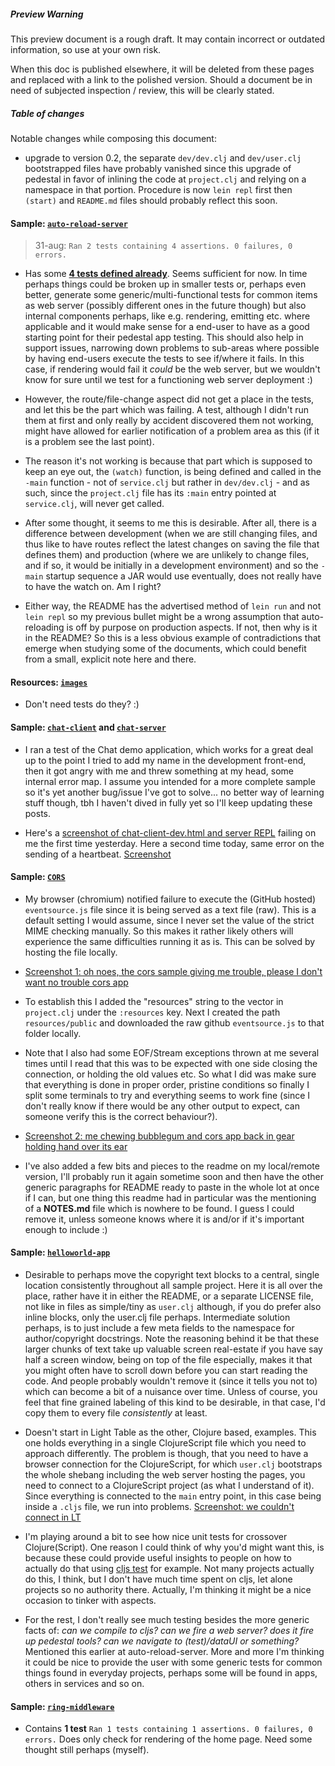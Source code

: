 ##### Preview Warning

This preview document is a rough draft. It may contain incorrect or outdated information, so use at your own risk.

When this doc is published elsewhere, it will be deleted from these pages and replaced with a link to the polished version. Should a document be in need of subjected inspection / review, this will be clearly stated.

##### Table of changes

Notable changes while composing this document:
* upgrade to version 0.2, the separate `dev/dev.clj` and `dev/user.clj` bootstrapped files have probably vanished since this upgrade of pedestal in favor of inlining the code at `project.clj` and relying on a namespace in that portion. Procedure is now `lein repl` first then `(start)` and `README.md` files should probably reflect this soon.

#### Sample: [`auto-reload-server`](https://github.com/pedestal/samples/tree/master/auto-reload-server)
> 31-aug: `Ran 2 tests containing 4 assertions. 0 failures, 0 errors.`

* Has some [**4 tests defined already**](https://github.com/pedestal/samples/tree/master/auto-reload-server/test). Seems sufficient for now. In time perhaps things could be broken up in smaller tests or, perhaps even better, generate some generic/multi-functional tests for common items as web server (possibly different ones in the future though) but also internal components perhaps, like e.g. rendering, emitting etc. where applicable and it would make sense for a end-user to have as a good starting point for their pedestal app testing. This should also help in support issues, narrowing down problems to sub-areas where possible by having end-users execute the tests to see if/where it fails. In this case, if rendering would fail it *could* be the web server, but we wouldn't know for sure until we test for a functioning web server deployment :)

* However, the route/file-change aspect did not get a place in the tests, and let this be the part which was failing. A test, although I didn't run them at first and only really by accident discovered them not working, might have allowed for earlier notification of a problem area as this (if it is a problem see the last point).

* The reason it's not working is because that part which is supposed to keep an eye out, the `(watch)` function, is being  defined and called in the `-main` function - not of `service.clj` but rather in `dev/dev.clj` - and as such, since the `project.clj` file has its `:main` entry pointed at `service.clj`, will never get called.

* After some thought, it seems to me this is desirable. After all, there is a difference between development (when we are still changing files, and thus like to have routes reflect the latest changes on saving the file that defines them) and production (where we are unlikely to change files, and if so, it would be initially in a development environment) and so the `-main` startup sequence a JAR would use eventually, does not really have to have the watch on. Am I right?

* Either way, the README has the advertised method of `lein run` and not `lein repl` so my previous bullet might be a wrong assumption that auto-reloading is off by purpose on production aspects. If not, then why is it in the README? So this is a less obvious example of contradictions that emerge when studying some of the documents, which could benefit from a small, explicit note here and there.

#### Resources: [`images`](https://github.com/pedestal/samples/tree/master/images)

* Don't need tests do they? :)

#### Sample: [`chat-client`](https://github.com/pedestal/samples/tree/master/chat/chat-client) and [`chat-server`](https://github.com/pedestal/samples/tree/master/chat/chat-server)

* I ran a test of the Chat demo application, which works for a great deal up to the point I tried to add my name in the development front-end, then it got angry with me and threw something at my head, some internal error map. I assume you intended for a more complete sample so it's yet another bug/issue I've got to solve... no better way of learning stuff though, tbh I haven't dived in fully yet so I'll keep updating these posts.

* Here's a [screenshot of chat-client-dev.html and server REPL](https://f.cloud.github.com/assets/3727933/1056628/b2fbfdbc-115a-11e3-8c25-8581543eccc8.png) failing on me the first time yesterday. Here a second time today, same error on the sending of a heartbeat. [Screenshot](https://f.cloud.github.com/assets/3727933/1059063/4a845f98-1193-11e3-9b9f-983db53d3f3c.png)

#### Sample: [`CORS`](https://github.com/pedestal/samples/tree/master/cors)

* My browser (chromium) notified failure to execute the (GitHub hosted) `eventsource.js` file since it is being served as a text file (raw). This is a default setting I would assume, since I never set the value of the strict MIME checking manually. So this makes it rather likely others will experience the same difficulties running it as is. This can be solved by hosting the file locally.

* [Screenshot 1: oh noes, the cors sample giving me trouble, please I don't want no trouble cors app](https://f.cloud.github.com/assets/3727933/1059849/6b1b295c-11a3-11e3-902e-1899f4600fca.png)

* To establish this I added the "resources" string to the vector in `project.clj` under the `:resources` key. Next I created the path `resources/public` and downloaded the raw github `eventsource.js` to that folder locally.

* Note that I also had some EOF/Stream exceptions thrown at me several times until I read that this was to be expected with one side closing the connection, or holding the old values etc. So what I did was make sure that everything is done in proper order, pristine conditions so finally I split some terminals to try and everything seems to work fine (since I don't really know if there would be any other output to expect, can someone verify this is the correct behaviour?).

* [Screenshot 2: me chewing bubblegum and cors app back in gear holding hand over its ear](https://f.cloud.github.com/assets/3727933/1059852/84e20f0e-11a3-11e3-95be-13ef4e25e030.png)

* I've also added a few bits and pieces to the readme on my local/remote version, I'll probably run it again sometime soon and then have the other generic paragraphs for README ready to paste in the whole lot at once if I can, but one thing this readme had in particular was the mentioning of a **NOTES.md** file which is nowhere to be found. I guess I could remove it, unless someone knows where it is and/or if it's important enough to include :)

#### Sample: [`helloworld-app`](https://github.com/pedestal/samples/tree/master/helloworld-app)

* Desirable to perhaps move the copyright text blocks to a central, single location consistently throughout all sample project. Here it is all over the place, rather have it in either the README, or a separate LICENSE file, not like in files as simple/tiny as `user.clj` although, if you do prefer also inline blocks, only the user.clj file perhaps. Intermediate solution perhaps, is to just include a few meta fields to the namespace for author/copyright docstrings. Note the reasoning behind it be that these larger chunks of text take up valuable screen real-estate if you have say half a screen window, being on top of the file especially, makes it that you might often have to scroll down before you can start reading the code. And people probably wouldn't remove it (since it tells you not to) which can become a bit of a nuisance over time. Unless of course, you feel that fine grained labeling of this kind to be desirable, in that case, I'd copy them to every file *consistently* at least.

* Doesn't start in Light Table as the other, Clojure based, examples. This one holds everything in a single ClojureScript file which you need to approach differently. The problem is though, that you need to have a browser connection for the ClojureScript, for which `user.clj` bootstraps the whole shebang including the web server hosting the pages, you need to connect to a ClojureScript project (as what I understand of it). Since everything is connected to the `main` entry point, in this case being inside a `.cljs` file, we run into problems. 
[Screenshot: we couldn't connect in LT](https://f.cloud.github.com/assets/3727933/1063339/8a69fcc4-12a8-11e3-8842-df738807cc6a.png)

* I'm playing around a bit to see how nice unit tests for crossover Clojure(Script). One reason I could think of why you'd might want this, is because these could provide useful insights to people on how to actually do that using [cljs test](https://github.com/cemerick/clojurescript.test) for example. Not many projects actually do this, I think, but I don't have much time spent on cljs, let alone projects so no authority there. Actually, I'm thinking it might be a nice occasion to tinker with aspects.

* For the rest, I don't really see much testing besides the more generic facts of: *can we compile to cljs? can we fire a web server? does it fire up pedestal tools? can we navigate to (test)/dataUI or something?* Mentioned this earlier at auto-reload-server. More and more I'm thinking it could be nice to provide the user with some generic tests for common things found in everyday projects, perhaps some will be found in apps, others in services and so on.

#### Sample: [`ring-middleware`](https://github.com/pedestal/samples/tree/master/ring-middleware)

* Contains **1 test** `Ran 1 tests containing 1 assertions. 0 failures, 0 errors.` Does only check for rendering of the home page. Need some thought still perhaps (myself).
